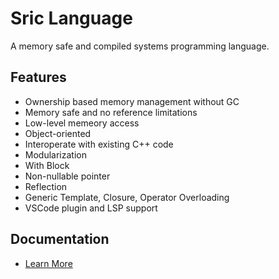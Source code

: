 # Sric Language

A memory safe and compiled systems programming language.


## Features
- Ownership based memory management without GC
- Memory safe and no reference limitations
- Low-level memeory access
- Object-oriented
- Interoperate with existing C++ code
- Modularization
- With Block
- Non-nullable pointer
- Reflection
- Generic Template, Closure, Operator Overloading
- VSCode plugin and LSP support

## Documentation
* [Learn More](doc/Index.md)
